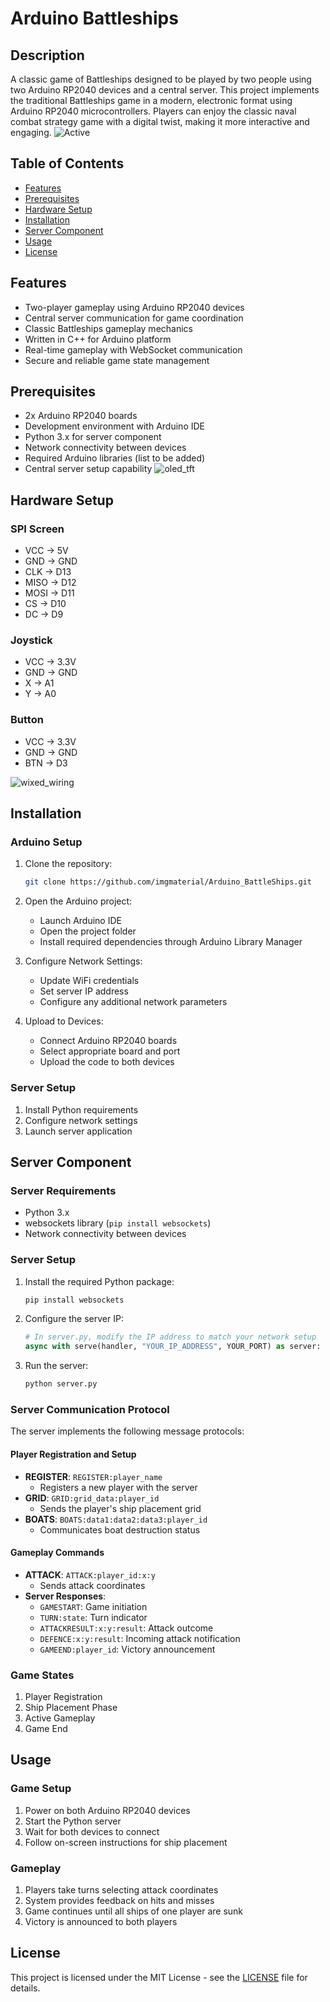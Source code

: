 # Arduino Battleships

## Description
A classic game of Battleships designed to be played by two people using two Arduino RP2040 devices and a central server. This project implements the traditional Battleships game in a modern, electronic format using Arduino RP2040 microcontrollers. Players can enjoy the classic naval combat strategy game with a digital twist, making it more interactive and engaging.
![Active](https://github.com/user-attachments/assets/6845d7ac-8a60-4d00-8505-713b73987522)


## Table of Contents
- [Features](#features)
- [Prerequisites](#prerequisites)
- [Hardware Setup](#hardware-setup)
- [Installation](#installation)
- [Server Component](#server-component)
- [Usage](#usage)
- [License](#license)

## Features
- Two-player gameplay using Arduino RP2040 devices
- Central server communication for game coordination
- Classic Battleships gameplay mechanics
- Written in C++ for Arduino platform
- Real-time gameplay with WebSocket communication
- Secure and reliable game state management

## Prerequisites
- 2x Arduino RP2040 boards
- Development environment with Arduino IDE
- Python 3.x for server component
- Network connectivity between devices
- Required Arduino libraries (list to be added)
- Central server setup capability
![oled_tft](https://github.com/user-attachments/assets/e3625b1c-932b-4689-9ef6-08d86e5a3450)


## Hardware Setup
### SPI Screen
- VCC -> 5V
- GND -> GND
- CLK -> D13
- MISO -> D12
- MOSI -> D11
- CS -> D10
- DC -> D9
### Joystick
- VCC -> 3.3V
- GND -> GND
- X -> A1
- Y -> A0
### Button
- VCC -> 3.3V
- GND -> GND
- BTN -> D3

![wixed_wiring](https://github.com/user-attachments/assets/48ae0d1c-2365-454c-a08d-888a856e2862)

## Installation

### Arduino Setup
1. Clone the repository:
   ```bash
   git clone https://github.com/imgmaterial/Arduino_BattleShips.git
2. Open the Arduino project:
   - Launch Arduino IDE
   - Open the project folder
   - Install required dependencies through Arduino Library Manager

3. Configure Network Settings:
   - Update WiFi credentials
   - Set server IP address
   - Configure any additional network parameters

4. Upload to Devices:
   - Connect Arduino RP2040 boards
   - Select appropriate board and port
   - Upload the code to both devices

### Server Setup
1. Install Python requirements
2. Configure network settings
3. Launch server application

## Server Component

### Server Requirements
- Python 3.x
- websockets library (`pip install websockets`)
- Network connectivity between devices

### Server Setup
1. Install the required Python package:
   ```bash
   pip install websockets
2. Configure the server IP:
   ```python
   # In server.py, modify the IP address to match your network setup
   async with serve(handler, "YOUR_IP_ADDRESS", YOUR_PORT) as server:
3. Run the server:
    ```bash
    python server.py

### Server Communication Protocol
The server implements the following message protocols:

#### Player Registration and Setup
- **REGISTER**: `REGISTER:player_name`
  - Registers a new player with the server
- **GRID**: `GRID:grid_data:player_id`
  - Sends the player's ship placement grid
- **BOATS**: `BOATS:data1:data2:data3:player_id`
  - Communicates boat destruction status

#### Gameplay Commands
- **ATTACK**: `ATTACK:player_id:x:y`
  - Sends attack coordinates
- **Server Responses**:
  - `GAMESTART`: Game initiation
  - `TURN:state`: Turn indicator
  - `ATTACKRESULT:x:y:result`: Attack outcome
  - `DEFENCE:x:y:result`: Incoming attack notification
  - `GAMEEND:player_id`: Victory announcement

### Game States
1. Player Registration
2. Ship Placement Phase
3. Active Gameplay
4. Game End

## Usage

### Game Setup
1. Power on both Arduino RP2040 devices
2. Start the Python server
3. Wait for both devices to connect
4. Follow on-screen instructions for ship placement

### Gameplay
1. Players take turns selecting attack coordinates
2. System provides feedback on hits and misses
3. Game continues until all ships of one player are sunk
4. Victory is announced to both players

## License
This project is licensed under the MIT License - see the [LICENSE](LICENSE) file for details.
